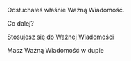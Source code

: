 Odsłuchałeś właśnie Ważną Wiadomość.

Co dalej? 

[Stosujesz się do Ważnej Wiadomości](odsluch/odsluch.md)

Masz Ważną Wiadomość w dupie 
